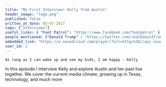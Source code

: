 ```yaml
---
title: "My First Interview! Kelly from Austin"
header_image: "logo.png"
published: false
written_at_date: 05-07-2017
tags: ["Interviews"]
useful_links: { "Foot Patrol": "https://www.facebook.com/footpatrol" }
people_mentioned: {"Donald Trump" : "https://twitter.com/realDonaldTrump" }
embedded_link: "https://w.soundcloud.com/player/?url=https%3A//api.soundcloud.com/tracks/3329ooo69832e1"
user_id: 1
---
```

``
As long as I can wake up and see my kids, I am happy - Kelly
``

In this episode I interview Kelly and explore Austin and her past live together.  We cover the current media climate, growing up in Texas, technology, and much more
